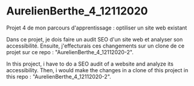 # AurelienBerthe_4_12112020
Projet 4 de mon parcours d'apprentissage : optiliser un site web existant

Dans ce projet, je dois faire un audit SEO d'un site web et analyser son accessibilité. Ensuite, j'effecturais ces changements sur un clone de ce projet sur ce repo : "AurelienBerthe_4_12112020-2".

In this project, i have to do a SEO audit of a website and analyze its accessibility.
Then, i would make the changes in a clone of this project in this repo : "AurelienBerthe_4_12112020-2".

